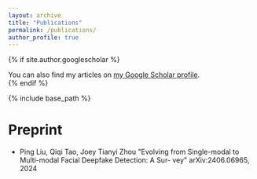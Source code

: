 ```yaml
---
layout: archive
title: "Publications"
permalink: /publications/
author_profile: true
---
```


{% if site.author.googlescholar %}
  <div class="wordwrap">You can also find my articles on <a href="{{site.author.googlescholar}}">my Google Scholar profile</a>.</div>
{% endif %}

{% include base_path %}

Preprint
=======
* Ping Liu, Qiqi Tao, Joey Tianyi Zhou
"Evolving from Single-modal to Multi-modal Facial Deepfake Detection: A Sur-
vey"
arXiv:2406.06965, 2024
